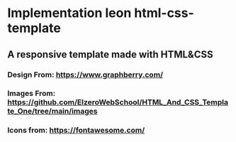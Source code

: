 # Implementation leon html-css-template
## A responsive template made with HTML&amp;CSS
### Design From: https://www.graphberry.com/
### Images From: https://github.com/ElzeroWebSchool/HTML_And_CSS_Template_One/tree/main/images
### Icons from: https://fontawesome.com/
